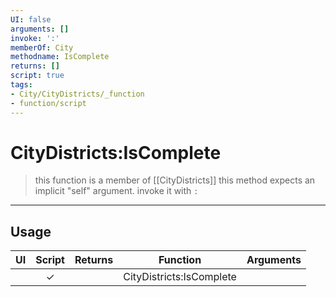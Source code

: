 ```yaml
---
UI: false
arguments: []
invoke: ':'
memberOf: City
methodname: IsComplete
returns: []
script: true
tags:
- City/CityDistricts/_function
- function/script
---
```

# CityDistricts:IsComplete
> this function is a member of [[CityDistricts]]
> this method expects an implicit "self" argument. invoke it with `:`
-----
## Usage
|  UI | Script | Returns | Function | Arguments |
|:---:|:------:|-------:|:--------:|:---------|
| |✓||CityDistricts:IsComplete||
